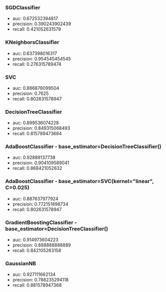 ### SGDClassifier
 * auc:  0.672532394817
 * precision:  0.390243902439
 * recall:  0.421052631579

### KNeighborsClassifier
 * auc:  0.637398016317
 * precision:  0.954545454545
 * recall:  0.276315789474

### SVC
 * auc:  0.886878099504
 * precision:  0.7625
 * recall:  0.802631578947

### DecisionTreeClassifier
 * auc:  0.899536074228
 * precision:  0.849315068493
 * recall:  0.815789473684

### AdaBoostClassifier - base_estimator=DecisionTreeClassifier()
 * auc:  0.92889137738
 * precision:  0.904109589041
 * recall:  0.868421052632

### AdaBoostClassifier - base_estimator=SVC(kernel="linear", C=0.025)
 * auc:  0.887637977924
 * precision:  0.772151898734
 * recall:  0.802631578947

### GradientBoostingClassifier - base_estimator=DecisionTreeClassifier()
 * auc:  0.914973604223
 * precision:  0.888888888889
 * recall:  0.842105263158

### GaussianNB
 * auc:  0.927111662134
 * precision:  0.788235294118
 * recall:  0.881578947368
